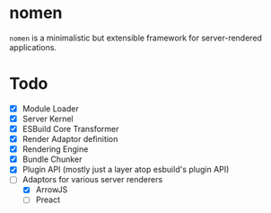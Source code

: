 # nomen

`nomen` is a minimalistic but extensible framework for server-rendered
applications.

# Todo

- [x] Module Loader
- [x] Server Kernel
- [x] ESBuild Core Transformer
- [x] Render Adaptor definition
- [x] Rendering Engine
- [x] Bundle Chunker
- [x] Plugin API (mostly just a layer atop esbuild's plugin API)
- [ ] Adaptors for various server renderers
  - [x] ArrowJS
  - [ ] Preact
